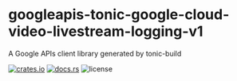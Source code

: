 # googleapis-tonic-google-cloud-video-livestream-logging-v1

A Google APIs client library generated by tonic-build

[![crates.io](https://img.shields.io/crates/v/googleapis-tonic-google-cloud-video-livestream-logging-v1)](https://crates.io/crates/googleapis-tonic-google-cloud-video-livestream-logging-v1)
[![docs.rs](https://img.shields.io/docsrs/googleapis-tonic-google-cloud-video-livestream-logging-v1)](https://docs.rs/googleapis-tonic-google-cloud-video-livestream-logging-v1)
![license](https://img.shields.io/crates/l/googleapis-tonic-google-cloud-video-livestream-logging-v1)
